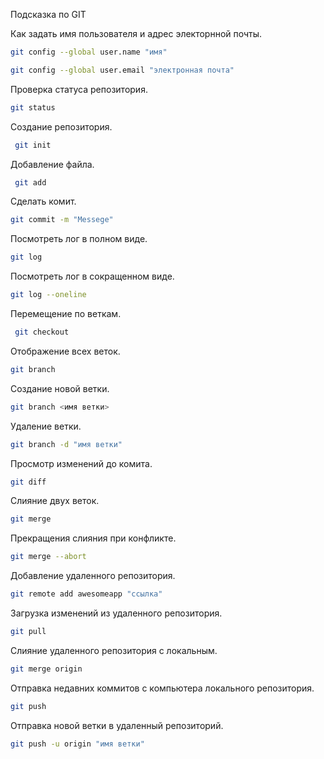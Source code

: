 Подсказка по GIT

Как задать имя пользователя и адрес электорнной почты.

```sh
git config --global user.name "имя"
```
```sh
git config --global user.email "электронная почта"
```
Проверка статуса репозитория.
```sh
git status
```
Создание репозитория.
```sh
 git init
```
Добавление файла.
```sh
 git add
 ```
 Сделать комит.
 ```sh
 git commit -m "Messege"
 ```
 Посмотреть лог в полном виде.
 ```sh
 git log
 ```
 Посмотреть лог в сокращенном виде.
 ```sh
 git log --oneline
```
Перемещение по веткам.
```sh
 git checkout
```
Отображение всех веток.
```sh
git branch
```
Создание новой ветки.
```sh
git branch <имя ветки>
```
Удаление ветки.
```sh
git branch -d "имя ветки"
```

Просмотр изменений до комита.
```sh
git diff
```
Слияние двух веток.
```sh
git merge
```
Прекращения слияния при конфликте.
```sh
git merge --abort
```
Добавление удаленного репозитория.
```sh
git remote add awesomeapp "ссылка"
```
Загрузка изменений из удаленного репозитория.
```sh
git pull
```
Слияние удаленного репозитория с локальным.
```sh
git merge origin
```
Отправка недавних коммитов с компьютера локального репозитория.
```sh
git push
```

Отправка новой ветки в удаленный репозиторий.
```sh
git push -u origin "имя ветки"
```


